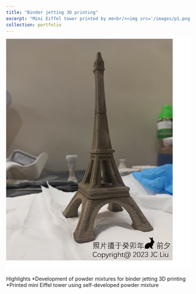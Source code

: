 ```yaml
---
title: "Binder jetting 3D printing"
excerpt: "Mini Eiffel tower printed by me<br/><img src='/images/p1.png'>"
collection: portfolio
---
```


<img src='/images/p1-large.png'>

Highlights
*Development of powder mixtures for binder jetting 3D printing
*Printed mini Eiffel tower using self-developed powder mixture
